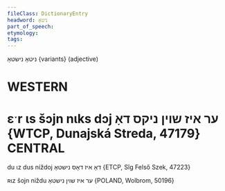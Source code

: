```yaml
---
fileClass: DictionaryEntry
headword: ניטאָ
part_of_speech: 
etymology: 
tags: 
---
```

ניטאָ
נישטאָ {variants}
(adjective)

WESTERN
========

ɛˑr ɩs šɔjn nɩks dɔj ער איז שוין ניקס דאָ {WTCP, Dunajská Streda, 47179}
 CENTRAL
========

du ɩz dus nɩ́ždoj דאָ איז דאָס נישטאָ {ETCP, Sîg Felső Szek, 47223}

ʀɩz šojn niždu ער איז שוין נישטאָ {POLAND, Wolbrom, 50196} 